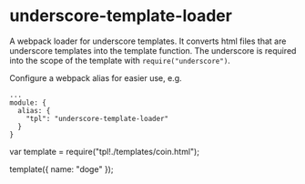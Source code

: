 # underscore-template-loader

A webpack loader for underscore templates. It converts html files that are underscore templates into the template function. The underscore is required into the scope of the template with `require("underscore")`.

Configure a webpack alias for easier use, e.g.

```
...
module: {
  alias: {
    "tpl": "underscore-template-loader"
  }
}

```
var template = require("tpl!./templates/coin.html");

template({
  name: "doge"
});

```